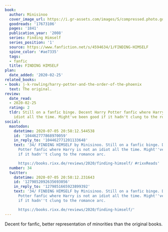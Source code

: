 ```yaml
---
book:
  author: Minisinoo
  cover_image_url: https://i.gr-assets.com/images/S/compressed.photo.goodreads.com/books/1398146854l/17673106.jpg
  goodreads: '17673106'
  pages: '1841'
  publication_year: '2008'
  series: Finding Himself
  series_position: '1'
  source: https://www.fanfiction.net/s/4594634/1/FINDING-HIMSELF
  spine_color: '#ae7335'
  tags:
  - fanfic
  title: FINDING HIMSELF
plan:
  date_added: '2020-02-25'
related_books:
- book: j-k-rowling/harry-potter-and-the-order-of-the-phoenix
  text: The original.
review:
  date_read:
  - 2020-02-25
  rating: 2
  tldr: Still on a fanfic binge. Decent Harry Potter fanfic where Harry is not an
    idiot all the time. Might've been good if it hadn't clung to the romance arc.
social:
  mastodon:
    datetime: 2020-07-05 20:58:12.544538
    id: '104462777868970059'
    in_reply_to: '104462771201133648'
    text: '34/ FINDING HIMSELF by Minisinoo. Still on a fanfic binge. Decent Harry
      Potter fanfic where Harry is not an idiot all the time. Might''ve been good
      if it hadn''t clung to the romance arc.

      https://books.rixx.de/reviews/2020/finding-himself/ #rixxReads'
  number: 34
  twitter:
    datetime: 2020-07-05 20:58:12.231643
    id: '1279852092635693056'
    in_reply_to: '1279851665923899392'
    text: '34/ FINDING HIMSELF by Minisinoo. Still on a fanfic binge. Decent Harry
      Potter fanfic where Harry is not an idiot all the time. Might''ve been good
      if it hadn''t clung to the romance arc.

      https://books.rixx.de/reviews/2020/finding-himself/'
---
```


Decent for fanfic, better representation of minorities than the original books.
